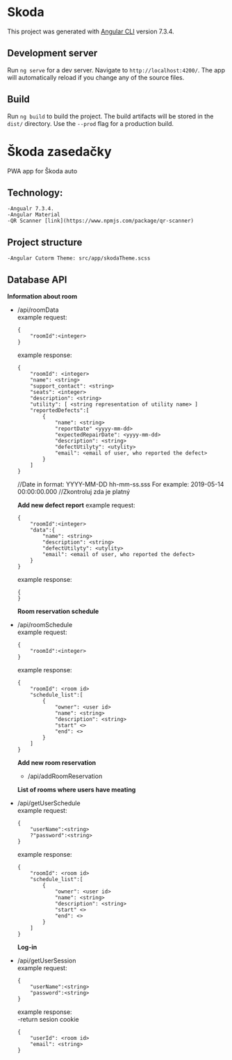 # Skoda

This project was generated with [Angular CLI](https://github.com/angular/angular-cli) version 7.3.4.

## Development server

Run `ng serve` for a dev server. Navigate to `http://localhost:4200/`. The app will automatically reload if you change any of the source files.

## Build

Run `ng build` to build the project. The build artifacts will be stored in the `dist/` directory. Use the `--prod` flag for a production build.

# Škoda zasedačky
PWA app for Škoda auto

## Technology:<br/>
    -Angualr 7.3.4.  
    -Angular Material  
    -QR Scanner [link](https://www.npmjs.com/package/qr-scanner)  

## Project structure  
    -Angular Cutorm Theme: src/app/skodaTheme.scss

## Database API

**Information about room**
- /api/roomData<br/>
    example request:
    ```
    {
        "roomId":<integer>
    }
    ```
    example response:
    ```
    {   
        "roomId": <integer>
        "name": <string>
        "support_contact": <string>
        "seats": <integer>
        "description": <string>
        "utility": [ <string representation of utility name> ]
        "reportedDefects":[
            {
                "name": <string>
                "reportDate" <yyyy-mm-dd>
                "expectedRepairDate": <yyyy-mm-dd>
                "description": <string>
                "defectUtilyty": <utylity>
                "email": <email of user, who reported the defect>
            }
        ]
    }
    ```
    
    //Date in format: YYYY-MM-DD hh-mm-ss.sss  For example: 2019-05-14 00:00:00.000
    //Zkontroluj zda je platný

    **Add new defect report**
    example request:
    ```
    {
        "roomId":<integer>
        "data":{
            "name": <string>
            "description": <string>
            "defectUtilyty": <utylity>
            "email": <email of user, who reported the defect>
        }
    }
    ```
    example response:
    ```
    {   
    }
    ```
    
    **Room reservation schedule**
- /api/roomSchedule <br/>
    example request:
    ```
    {
        "roomId":<integer>
    }
    ```
    example response:
    ```
    {   
        "roomId": <room id>
        "schedule_list":[
            {
                "owner": <user id>
                "name": <string>
                "description": <string>
                "start" <>
                "end": <>
            }
        ]
    }
    ```
    **Add new room reservation**
    - /api/addRoomReservation<br/>
    
    
    **List of rooms where users have meating**
- /api/getUserSchedule<br/>
    example request:
    ```
    {
        "userName":<string>
        ?"password":<string>
    }
    ```
    example response:
    ```
    {   
        "roomId": <room id>
        "schedule_list":[
            {
                "owner": <user id>
                "name": <string>
                "description": <string>
                "start" <>
                "end": <>
            }
        ]
    }
    ```
    
    
    **Log-in**
- /api/getUserSession<br/>
    example request:
    ```
    {
        "userName":<string>
        "password":<string>
    }
    ```
    example response:<br/>
        -return sesion cookie
    ```
    {   
        "userId": <room id>
        "email": <string>
    }
    ```
